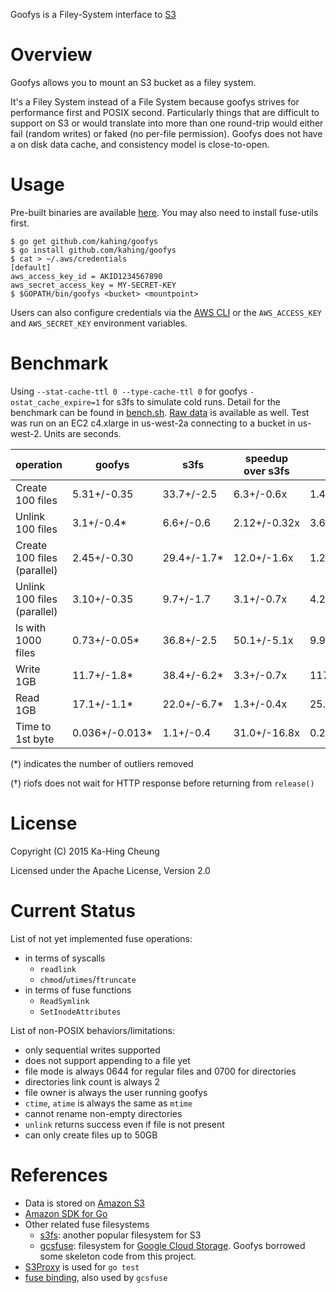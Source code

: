 Goofys is a Filey-System interface to [S3](https://aws.amazon.com/s3/)

# Overview

Goofys allows you to mount an S3 bucket as a filey system.

It's a Filey System instead of a File System because goofys strives
for performance first and POSIX second. Particularly things that are
difficult to support on S3 or would translate into more than one
round-trip would either fail (random writes) or faked (no per-file
permission). Goofys does not have a on disk data cache, and
consistency model is close-to-open.

# Usage

Pre-built binaries are available [here](https://github.com/kahing/goofys/releases/). You may also need to install fuse-utils first.

```ShellSession
$ go get github.com/kahing/goofys
$ go install github.com/kahing/goofys
$ cat > ~/.aws/credentials
[default]
aws_access_key_id = AKID1234567890
aws_secret_access_key = MY-SECRET-KEY
$ $GOPATH/bin/goofys <bucket> <mountpoint>
```

Users can also configure credentials via the
[AWS CLI](https://docs.aws.amazon.com/cli/latest/userguide/cli-chap-getting-started.html)
or the `AWS_ACCESS_KEY` and `AWS_SECRET_KEY` environment variables.

# Benchmark

Using `--stat-cache-ttl 0 --type-cache-ttl 0` for goofys
`-ostat_cache_expire=1` for s3fs to simulate cold runs. Detail for the
benchmark can be found in
[bench.sh](https://github.com/kahing/goofys/blob/master/bench/bench.sh). [Raw data](https://github.com/kahing/goofys/blob/master/bench/)
is available as well. Test was run on an EC2 c4.xlarge in us-west-2a
connecting to a bucket in us-west-2. Units are seconds.

operation | goofys |  s3fs  | speedup over s3fs | riofs† | speedup over riofs |
----------| ------ | ------ | ----------------- | ------ | ------------------ |
Create 100 files | 5.31+/-0.35 | 33.7+/-2.5 | 6.3+/-0.6x | 1.43+/-0.21† | 0.27+/-0.04x
Unlink 100 files | 3.1+/-0.4* | 6.6+/-0.6 | 2.12+/-0.32x | 3.63+/-0.33 | 1.17+/-0.17x
Create 100 files (parallel) | 2.45+/-0.30 | 29.4+/-1.7* | 12.0+/-1.6x | 1.25+/-0.16† | 0.51+/-0.09x
Unlink 100 files (parallel) | 3.10+/-0.35 | 9.7+/-1.7 | 3.1+/-0.7x | 4.2+/-0.4 | 1.36+/-0.20x
ls with 1000 files | 0.73+/-0.05* | 36.8+/-2.5 | 50.1+/-5.1x | 9.9+/-0.5* | 13.4+/-1.2x
Write 1GB | 11.7+/-1.8* | 38.4+/-6.2* | 3.3+/-0.7x | 117.1+/-3.7 | 10.0+/-1.6x
Read 1GB | 17.1+/-1.1* | 22.0+/-6.7* | 1.3+/-0.4x | 25.2+/-1.0 | 1.48+/-0.11x
Time to 1st byte | 0.036+/-0.013* | 1.1+/-0.4 | 31.0+/-16.8x | 0.275+/-0.018* | 7.6+/-2.9x

(*) indicates the number of outliers removed

(†) riofs does not wait for HTTP response before returning from `release()`

# License

Copyright (C) 2015 Ka-Hing Cheung

Licensed under the Apache License, Version 2.0

# Current Status

List of not yet implemented fuse operations:
  * in terms of syscalls
    * `readlink`
    * `chmod`/`utimes`/`ftruncate`
  * in terms of fuse functions
    * `ReadSymlink`
    * `SetInodeAttributes`

List of non-POSIX behaviors/limitations:
  * only sequential writes supported
  * does not support appending to a file yet
  * file mode is always 0644 for regular files and 0700 for directories
  * directories link count is always 2
  * file owner is always the user running goofys
  * `ctime`, `atime` is always the same as `mtime`
  * cannot rename non-empty directories
  * `unlink` returns success even if file is not present
  * can only create files up to 50GB

# References

  * Data is stored on [Amazon S3](https://aws.amazon.com/s3/)
  * [Amazon SDK for Go](https://github.com/aws/aws-sdk-go)
  * Other related fuse filesystems
    * [s3fs](https://github.com/s3fs-fuse/s3fs-fuse): another popular filesystem for S3
    * [gcsfuse](https://github.com/googlecloudplatform/gcsfuse):
      filesystem for
      [Google Cloud Storage](https://cloud.google.com/storage/). Goofys
      borrowed some skeleton code from this project.
  * [S3Proxy](https://github.com/andrewgaul/s3proxy) is used for `go test`
  * [fuse binding](https://github.com/jacobsa/fuse), also used by `gcsfuse`
